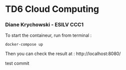 # TD6 Cloud Computing 
### Diane Krychowski - ESILV CCC1


To start the containeur, run from terminal :
```
docker-compose up 
```

Then you can check the result at : http://localhost:8080/

test commit 